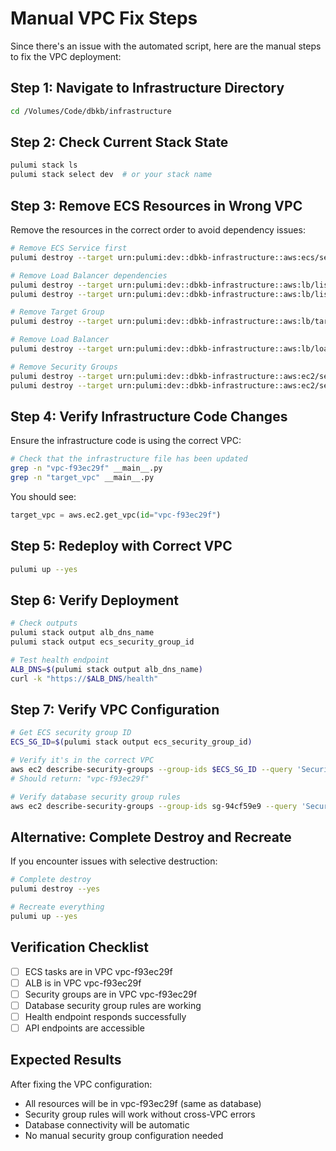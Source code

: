 # Manual VPC Fix Steps

Since there's an issue with the automated script, here are the manual steps to fix the VPC deployment:

## Step 1: Navigate to Infrastructure Directory
```bash
cd /Volumes/Code/dbkb/infrastructure
```

## Step 2: Check Current Stack State
```bash
pulumi stack ls
pulumi stack select dev  # or your stack name
```

## Step 3: Remove ECS Resources in Wrong VPC
Remove the resources in the correct order to avoid dependency issues:

```bash
# Remove ECS Service first
pulumi destroy --target urn:pulumi:dev::dbkb-infrastructure::aws:ecs/service:Service::dbkb-service --yes

# Remove Load Balancer dependencies
pulumi destroy --target urn:pulumi:dev::dbkb-infrastructure::aws:lb/listener:Listener::dbkb-https-listener --yes
pulumi destroy --target urn:pulumi:dev::dbkb-infrastructure::aws:lb/listener:Listener::dbkb-http-listener --yes

# Remove Target Group
pulumi destroy --target urn:pulumi:dev::dbkb-infrastructure::aws:lb/targetGroup:TargetGroup::dbkb-tg --yes

# Remove Load Balancer
pulumi destroy --target urn:pulumi:dev::dbkb-infrastructure::aws:lb/loadBalancer:LoadBalancer::dbkb-alb --yes

# Remove Security Groups
pulumi destroy --target urn:pulumi:dev::dbkb-infrastructure::aws:ec2/securityGroup:SecurityGroup::dbkb-ecs-sg --yes
pulumi destroy --target urn:pulumi:dev::dbkb-infrastructure::aws:ec2/securityGroup:SecurityGroup::dbkb-alb-sg --yes
```

## Step 4: Verify Infrastructure Code Changes
Ensure the infrastructure code is using the correct VPC:

```bash
# Check that the infrastructure file has been updated
grep -n "vpc-f93ec29f" __main__.py
grep -n "target_vpc" __main__.py
```

You should see:
```python
target_vpc = aws.ec2.get_vpc(id="vpc-f93ec29f")
```

## Step 5: Redeploy with Correct VPC
```bash
pulumi up --yes
```

## Step 6: Verify Deployment
```bash
# Check outputs
pulumi stack output alb_dns_name
pulumi stack output ecs_security_group_id

# Test health endpoint
ALB_DNS=$(pulumi stack output alb_dns_name)
curl -k "https://$ALB_DNS/health"
```

## Step 7: Verify VPC Configuration
```bash
# Get ECS security group ID
ECS_SG_ID=$(pulumi stack output ecs_security_group_id)

# Verify it's in the correct VPC
aws ec2 describe-security-groups --group-ids $ECS_SG_ID --query 'SecurityGroups[0].VpcId'
# Should return: "vpc-f93ec29f"

# Verify database security group rules
aws ec2 describe-security-groups --group-ids sg-94cf59e9 --query 'SecurityGroups[0].IpPermissions'
```

## Alternative: Complete Destroy and Recreate
If you encounter issues with selective destruction:

```bash
# Complete destroy
pulumi destroy --yes

# Recreate everything
pulumi up --yes
```

## Verification Checklist
- [ ] ECS tasks are in VPC vpc-f93ec29f
- [ ] ALB is in VPC vpc-f93ec29f  
- [ ] Security groups are in VPC vpc-f93ec29f
- [ ] Database security group rules are working
- [ ] Health endpoint responds successfully
- [ ] API endpoints are accessible

## Expected Results
After fixing the VPC configuration:
- All resources will be in vpc-f93ec29f (same as database)
- Security group rules will work without cross-VPC errors
- Database connectivity will be automatic
- No manual security group configuration needed
